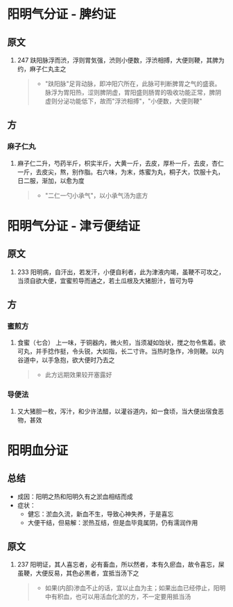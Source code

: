 # 阳明气分证 - 脾约证
## 原文
1. 247 趺阳脉浮而渋，浮则胃気强，渋则小便数，浮渋相搏，大便则鞕，其脾为约，麻子仁丸主之
    > * "趺阳脉"足背动脉，即冲阳穴所在，此脉可判断脾胃之气的盛衰。脉浮为胃阳热，涩则脾阴虚，胃阳盛则肠胃的吸收功能正常，脾阴虚则分泌功能低下，故而"浮渋相搏"，"小便数，大便则鞕"

## 方
### 麻子仁丸
1. 麻子仁二升，芍药半斤，枳实半斤，大黄一斤，去皮，厚朴一斤，去皮，杏仁一斤，去皮尖，熬，别作脂。右六味，为末，炼蜜为丸，桐子大，饮服十丸，日二服，渐加，以愈为度
    > * "二仁一勺小承气"，以小承气汤为底方

# 阳明气分证 - 津亏便结证
## 原文
1. 233  阳明病，自汗出，若发汗，小便自利者，此为津液内竭，虽鞕不可攻之，当须自欲大便，宜蜜煎导而通之，若土瓜根及大猪胆汁，皆可为导

## 方
### 蜜煎方
1. 食蜜（七合） 上一味，于铜器内，微火煎，当须凝如饴状，搅之勿令焦着。欲可丸，并手捻作挺，令头锐，大如指，长二寸许。当热时急作，冷则鞕。以内谷道中，以手急抱，欲大便时乃去之
    > * 此方远期效果较开塞露好
### 导便法
1. 又大猪胆一枚，泻汁，和少许法醋，以灌谷道内，如一食顷，当大便出宿食恶物，甚效

# 阳明血分证
## 总结
* 成因：阳明之热和阳明久有之淤血相结而成
* 症状：
    * 健忘：淤血久流，新血不生，导致心神失养，于是喜忘
    * 大便干结，但易解：淤热互结，但是血毕竟属阴，仍有濡润作用
## 原文
1. 237 阳明证，其人喜忘者，必有畜血，所以然者，本有久瘀血，故令喜忘，屎虽鞕，大便反易，其色必黒者，宜抵当汤下之
    > * 如果(内部)渗血不止的话，宜以止血为主；如果出血已经停止，阳明中有积血，也可以用活血化淤的方，不一定要用抵当汤